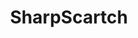 ---
hackday: 03-oxford
links:
  website: http://www.sharpscratch.org
summary: Collaborative platform for helping healthcare professionals perform safer
  and more effective clinical procedures whilst maximising patient experience. 
  http://dx.doi.org/10.1136/qshc.2007.023903
team:
- '@wai2k'
- '@maryacaman'
- '@gerhardlazu'
- '@szywon'
title: SharpScartch
---